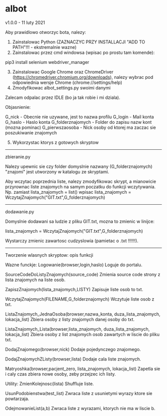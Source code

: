 # albot
v1.0.0 - 11 luty 2021

Aby prawidlowo otworzyc bota, nalezy:

1. Zainstalowac Python (ZAZNACZYC PRZY INSTALLACJI "ADD TO PATH"!!! - ekstremalnie wazne)
2. Zainstalowac przez cmd windowsa (wpisac po prostu tam komende):

pip3 install selenium webdriver_manager

3. Zainstalowac Google Chrome oraz ChromeDriver (https://chromedriver.chromium.org/downloads),
nalezy wybrac pod odpowiednia wersje Chrome (chrome://settings/help)
4. Zmodyfikowac albot_settings.py swoimi danymi

Zalecam odpalac przez IDLE (bo ja tak robie i mi dziala).

Objasnienie:

G_nick - Obecnie nie uzywane, jest to nazwa profilu
G_login - Mail konta
G_haslo - Haslo konta
G_folderznajomych - Folder do zapisu nazw kont (mozna pominac)
G_pierwszaosoba - Nick osoby od ktorej ma zaczac sie poszukiwanie znajomych

5. Wykorzystac ktorys z gotowych skryptow

*******************
zbieranie.py

Nalezy upewnic sie czy folder domyslnie nazwany (G_folderznajomych) "znajomi" jest utworzony w katalogu ze skryptami.


Aby wczytac poprzednia liste, nalezy zmodyfikowac skrypt, a mianowicie przyrownac liste znajomych na samym poczatku do funkcji wczytywania.
Np.
zamiast
lista_znajomych = list()
wpisac
lista_znajomych = WczytajZnajomych("GIT.txt",G_folderznajomych)


*******************
dodawanie.py

Domyslnie dodawani sa ludzie z pliku GIT.txt, mozna to zmienic w linijce:

lista_znajomych = WczytajZnajomych("GIT.txt",G_folderznajomych)

Wystarczy zmienic zawartosc cudzyslowia (pamietac o .txt !!!!!!).

******************
Tworzenie wlasnych skryptow: opis funkcji


Wazne funckje:
Logowanie(browser,login,haslo)
Loguje do portalu.

SourceCodeDoListyZnajomych(source_code)
Zmienia source code strony z lista znajomych na liste osob.

ZapiszZnajomych(lista_znajomych,LISTY)
Zapisuje liste osob to txt.

WczytajZnajomych(FILENAME,G_folderznajomych)
Wczytuje liste osob z txt.

ListaZnajomych_JednaOsoba(browser,nazwa_konta, duza_lista_znajomych, lokacja_list)
Zbiera osoby z listy znajomych danej osoby do txt.

ListaZnajomych_Lista(browser,lista_znajomych, duza_lista_znajomych, lokacja_list)
Zbiera osoby z list znajomych osob zawartych w liscie do pliku txt. 

DodajZnajomego(browser,nick)
Dodaje pojedynczego znajomego.

DodajZnajomychZListy(browser,lista)
Dodaje cala liste znajomych.

Matryoshka(browser,pacjent_zero, lista_znajomych, lokacja_list)
Zapetla sie i caly czas zbiera nowe osoby, zeby przejzec ich listy.

Utility:
ZmienKolejnosc(lista)
Shuffluje liste.

UsunPodobienstwa(test_list)
Zwraca liste z usunietymi wyrazy ktore sie powtarzaja.

OdejmowanieList(a,b)
Zwraca liste z wyrazami, ktorych nie ma w liscie b.
